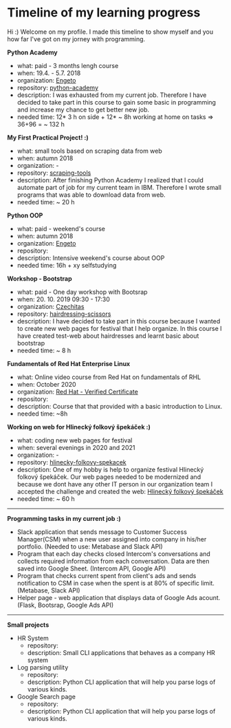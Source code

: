 # Timeline of my learning progress

Hi :) 
Welcome on my profile. 
I made this timeline to show myself and you how far I've got on my jorney with programming. 

**Python Academy**
 * what: paid - 3 months lengh course 
 * when: 19.4. - 5.7. 2018
 * organization: [Engeto](https://engeto.cz/?gclid=CjwKCAjwgb6IBhAREiwAgMYKRteULOFgD96biHL2BjgQqrLHN_oLkJqLLf-xHk-rvtNbACKHqpBssRoCwMoQAvD_BwE)
 * repository: [python-academy](https://github.com/PavcaHyx/python-academy)
 * description: I was exhausted from my current job. Therefore I have decided to take part in this course to gain some basic in programming and increase my chance to get better new job.
 * needed time: 12* 3 h on side + 12*  ~ 8h working at home on tasks => 36+96 = ~ 132 h

**My First Practical Project! :)**
 * what: small tools based on scraping data from web
 * when: autumn 2018
 * organization: -
 * repository: [scraping-tools](https://github.com/PavcaHyx/scraping-tools)
 * description: After finishing Python Academy I realized that I could automate part of job for my current team in IBM. Therefore I wrote small programs that was able to download data from web.
 * needed time:  ~ 20 h

**Python OOP**
 * what: paid - weekend's course
 * when: autumn 2018
 * organization: [Engeto](https://engeto.cz/?gclid=CjwKCAjwgb6IBhAREiwAgMYKRteULOFgD96biHL2BjgQqrLHN_oLkJqLLf-xHk-rvtNbACKHqpBssRoCwMoQAvD_BwE)
 * repository: 
 * description: Intensive weekend's course about OOP
 * needed time: 16h + xy selfstudying

**Workshop - Bootstrap**
 * what: paid - One day workshop with Bootsrap
 * when: 20. 10. 2019 09:30 - 17:30
 * organization: [Czechitas](https://www.czechitas.cz/)
 * repository: [hairdressing-scissors](https://github.com/PavcaHyx/hairdressing-scissors)
 * description: I have decided to take part in this course because I wanted to create new web pages for festival that I help organize. In this course I have created test-web about hairdresses and learnt basic about bootstrap 
 * needed time: ~ 8 h

**Fundamentals of Red Hat Enterprise Linux**
* what: Online video course from Red Hat on fundamentals of RHL
* when: October 2020
* organization: [Red Hat - Verified Certificate](https://courses.edx.org/certificates/4ceddc37878b4f27979097d15fbd71a9)
* repository:
* description: Course that that provided with a basic introduction to Linux.
* needed time: ~8h


**Working on web for Hlinecký folkový špekáček :)**
 * what: coding new web pages for festival
 * when: several evenings in 2020 and 2021
 * organization: -
 * repository: [hlinecky-folkovy-spekacek](https://github.com/PavcaHyx/hlinecky-folkovy-spekacek.git)
 * description: One of my hobby is help to organize festival Hlinecký folkový špekáček. Our web pages needed to be modernized and because we dont have any other IT person in our organization team I accepted the challenge and created the web: [Hlinecký folkový špekáček](https://www.hlineckyfolkovyspekacek.cz/)
 * needed time: ~ 60 h

---
**Programming tasks in my current job :)**
* Slack application that sends message to Customer Success Manager(CSM) when a new user assigned into company in his/her portfolio. (Needed to use: Metabase and Slack API) 
* Program that each day checks closed Intercom's conversations and collects required information from each conversation. Data are then saved into Google Sheet. (Intercom API, Google API)
* Program that checks current spent from client's ads and sends notification to CSM in case when the spent is at 80% of specific limit. (Metabase, Slack API)
* Helper page - web application that displays data of Google Ads acount. (Flask, Bootsrap, Google Ads API)

---
**Small projects**
* HR System
  * repository:
  * description: Small CLI applications that behaves as a company HR system
* Log parsing utility
   * repository:
   * description: Python CLI application that will help you parse logs of various
kinds.
* Google Search page
   * repository:
   * description: Python CLI application that will help you parse logs of various
kinds.

